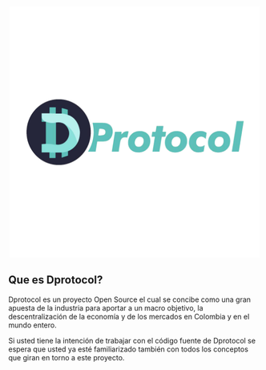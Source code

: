 <p>&nbsp;</p>
<p align="center">

<img src="core_logo.png" width=500>

## Que es Dprotocol?

Dprotocol es un proyecto Open Source el cual se concibe como una gran apuesta de la industria para aportar a un macro objetivo, la descentralización de la
economía y de los mercados en Colombia y en el mundo entero.
 
Si usted tiene la intención de trabajar con el código fuente de Dprotocol se espera que usted ya esté familiarizado también con todos los conceptos que giran en torno a este proyecto.
